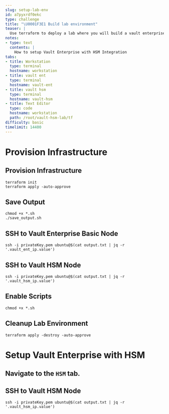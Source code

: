 ```yaml
---
slug: setup-lab-env
id: a7pyxrdf0ekc
type: challenge
title: "\U0001F3E1 Build lab environment"
teaser: |
  Use terraform to deploy a lab where you will build a vault enterprise environment
notes:
- type: text
  contents: |
    How to setup Vault Enterprise with HSM Integration
tabs:
- title: Workstation
  type: terminal
  hostname: workstation
- title: vault ent
  type: terminal
  hostname: vault-ent
- title: vault hsm
  type: terminal
  hostname: vault-hsm
- title: Text Editor
  type: code
  hostname: workstation
  path: /root/vault-hsm-lab/tf
difficulty: basic
timelimit: 14400
---
```


Provision Infrastructure
========================

## Provision Infrastructure
```
terraform init
terraform apply -auto-approve
```

## Save Output
```
chmod +x *.sh
./save_output.sh
```

## SSH to Vault Enterprise Basic Node
```
ssh -i privateKey.pem ubuntu@$(cat output.txt | jq -r '.vault_ent_ip.value')
```

## SSH to Vault HSM Node
```
ssh -i privateKey.pem ubuntu@$(cat output.txt | jq -r '.vault_hsm_ip.value')
```

## Enable Scripts
```
chmod +x *.sh
```

## Cleanup Lab Environment
```
terraform apply -destroy -auto-approve
```

Setup Vault Enterprise with HSM
=================================
## Navigate to the `HSM` tab.

## SSH to Vault HSM Node
```
ssh -i privateKey.pem ubuntu@$(cat output.txt | jq -r '.vault_hsm_ip.value')
```
